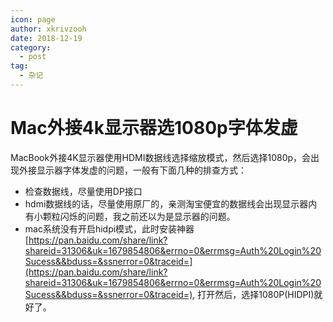 ```yaml
---
icon: page
author: xkrivzooh
date: 2018-12-19
category:
  - post
tag:
  - 杂记
---
```


# Mac外接4k显示器选1080p字体发虚

MacBook外接4K显示器使用HDMI数据线选择缩放模式，然后选择1080p，会出现外接显示器字体发虚的问题，一般有下面几种的排查方式：

- 检查数据线，尽量使用DP接口
- hdmi数据线的话，尽量使用原厂的，亲测淘宝便宜的数据线会出现显示器内有小颗粒闪烁的问题，我之前还以为是显示器的问题。
- mac系统没有开启hidpi模式，此时安装神器[https://pan.baidu.com/share/link?shareid=31306&uk=1679854806&errno=0&errmsg=Auth%20Login%20Sucess&&bduss=&ssnerror=0&traceid=](https://pan.baidu.com/share/link?shareid=31306&uk=1679854806&errno=0&errmsg=Auth%20Login%20Sucess&&bduss=&ssnerror=0&traceid=), 打开然后，选择1080P(HIDPI)就好了。


<!-- @include: ../scaffolds/post_footer.md -->

